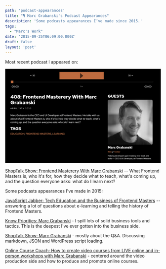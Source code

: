 ```yaml
---
path: 'podcast-appearances'
title: "🎙 Marc Grabanski's Podcast Appearances"
description: 'Some podcasts appearances I’ve made since 2015.'
tags:
  - "Marc's Work"
date: '2015-09-25T06:09:00.000Z'
draft: false
layout: 'post'
---
```


Most recent podcast I appeared on:

[![ShopTalk Show: Frontend Masterery With Marc Grabanski](./shoptalk-podcast.png)](https://shoptalkshow.com/408/)

[ShopTalk Show: Frontend Masterery With Marc Grabanski](https://shoptalkshow.com/408/) -- What Frontend Masters is, who it's for, how they decide what to teach, what's coming up, and the question everyone asks: what do I learn next?

Some podcasts appearances I've made in 2015:

[JavaScript Jabber: Tech Education and the Business of Frontend Masters](https://devchat.tv/js-jabber/178-jsj-tech-education-and-the-business-of-running-front-end-masters-with-marc-grabanski) -- answering a lot of questions about e-learning and telling the history of Frontend Masters.

[Know Priorities: Marc Grabanski](http://talkabout.knowpriorities.com/3) - I spill lots of solid business tools and tactics. This is the deepest I've ever gotten into the business side.

[ShopTalk Show: Marc Grabanski](http://shoptalkshow.com/episodes/134-marc-grabanski/) - mostly about the Q&A. Discussing markdown, JSON and WordPress script loading.

[Online Course Coach: How to create video courses from LIVE online and in-person workshops with Marc Grabanski](http://www.truefocusmedia.com/how-to-create-video-courses-from-live-online-and-in-person-workshops-marc-grabanski/) - centered around the video production side and how to produce and promote online courses.
